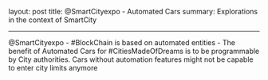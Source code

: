 layout: post
title: @SmartCityexpo - Automated Cars
summary: Explorations in the context of SmartCity

---

@SmartCityexpo - #BlockChain is based on automated entities - The benefit of Automated Cars for #CitiesMadeOfDreams is to be programmable by City authorities. Cars without automation features might not be capable to enter city limits anymore